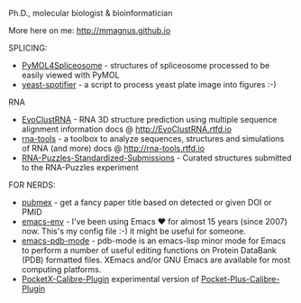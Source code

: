 Ph.D., molecular biologist & bioinformatician

More here on me: http://mmagnus.github.io

SPLICING:
- [PyMOL4Spliceosome](https://github.com/mmagnus/PyMOL4Spliceosome) - structures of spliceosome processed to be easily viewed with PyMOL
- [yeast-spotifier](https://github.com/mmagnus/yeast-spotifier) - a script to process yeast plate image into figures :-)

RNA
- [EvoClustRNA](https://github.com/mmagnus/EvoClustRNA) - RNA 3D structure prediction using multiple sequence alignment information docs @ http://EvoClustRNA.rtfd.io
- [rna-tools](https://github.com/mmagnus/rna-tools) - a toolbox to analyze sequences, structures and simulations of RNA (and more) docs @ http://rna-tools.rtfd.io
- [RNA-Puzzles-Standardized-Submissions](https://github.com/mmagnus/RNA-Puzzles-Standardized-Submissions) - Curated structures submitted to the RNA-Puzzles experiment

FOR NERDS:
- [pubmex]( https://github.com/mmagnus/pubmex) - get a fancy paper title based on detected or given DOI or PMID
- [emacs-env](https://github.com/mmagnus/emacs-env) - I've been using Emacs ❤️ for almost 15 years (since 2007) now. This's my config file :-) it might be useful for someone.
- [emacs-pdb-mode](https://github.com/mmagnus/emacs-pdb-mode) - pdb-mode is an emacs-lisp minor mode for Emacs to perform a number of useful editing functions on Protein DataBank (PDB) formatted files. XEmacs and/or GNU Emacs are available for most computing platforms.
- [PocketX-Calibre-Plugin](https://github.com/mmagnus/PocketX-Calibre-Plugin) experimental version of [Pocket-Plus-Calibre-Plugin](https://github.com/mmagnus/Pocket-Plus-Calibre-Plugin)

<!--
-->

<!--
**mmagnus/mmagnus** is a ✨ _special_ ✨ repository because its `README.md` (this file) appears on your GitHub profile.

Here are some ideas to get you started:

- 🔭 I’m currently working on ...
- 🌱 I’m currently learning ...
- 👯 I’m looking to collaborate on ...
- 🤔 I’m looking for help with ...
- 💬 Ask me about ...
- 📫 How to reach me: ...
- 😄 Pronouns: ...
- ⚡ Fun fact: ...
-->
